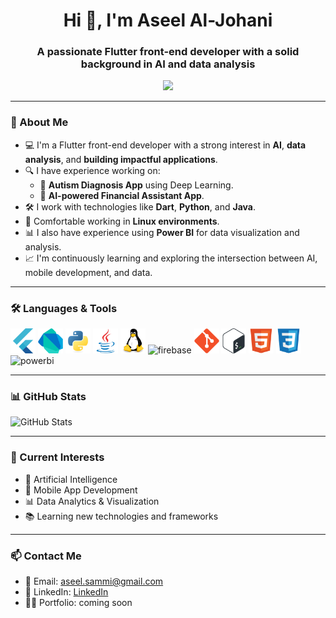 <h1 align="center">Hi 👋, I'm Aseel Al-Johani</h1>
<h3 align="center">A passionate Flutter front-end developer with a solid background in AI and data analysis</h3>

<p align="center">
  <img src="https://profile-counter.glitch.me/aseelaljohani/count.svg" />
</p>

---

### 🧠 About Me

- 💻 I'm a Flutter front-end developer with a strong interest in **AI**, **data analysis**, and **building impactful applications**.
- 🔍 I have experience working on:
  - 🧠 **Autism Diagnosis App** using Deep Learning.
  - 💸 **AI-powered Financial Assistant App**.
- 🛠 I work with technologies like **Dart**, **Python**, and **Java**.
- 🐧 Comfortable working in **Linux environments**.
- 📊 I also have experience using **Power BI** for data visualization and analysis.
- 📈 I'm continuously learning and exploring the intersection between AI, mobile development, and data.

---

### 🛠 Languages & Tools

<p align="left">
  <img src="https://raw.githubusercontent.com/devicons/devicon/master/icons/flutter/flutter-original.svg" alt="flutter" width="40" height="40"/>
  <img src="https://raw.githubusercontent.com/devicons/devicon/master/icons/dart/dart-original.svg" alt="dart" width="40" height="40"/>
  <img src="https://raw.githubusercontent.com/devicons/devicon/master/icons/python/python-original.svg" alt="python" width="40" height="40"/>
  <img src="https://raw.githubusercontent.com/devicons/devicon/master/icons/java/java-original.svg" alt="java" width="40" height="40"/>
  <img src="https://raw.githubusercontent.com/devicons/devicon/master/icons/linux/linux-original.svg" alt="linux" width="40" height="40"/>
  <img src="https://www.vectorlogo.zone/logos/firebase/firebase-icon.svg" alt="firebase" width="40" height="40"/>
  <img src="https://raw.githubusercontent.com/devicons/devicon/master/icons/git/git-original.svg" alt="git" width="40" height="40"/>
  <img src="https://raw.githubusercontent.com/devicons/devicon/master/icons/bash/bash-original.svg" alt="bash" width="40" height="40"/>
  <img src="https://raw.githubusercontent.com/devicons/devicon/master/icons/html5/html5-original.svg" alt="html5" width="40" height="40"/>
  <img src="https://raw.githubusercontent.com/devicons/devicon/master/icons/css3/css3-original.svg" alt="css3" width="40" height="40"/>
  <img src="https://cdn.worldvectorlogo.com/logos/power-bi-1.svg" alt="powerbi" width="40" height="40"/>
</p>

---

### 📊 GitHub Stats

![GitHub Stats](https://github-readme-stats.vercel.app/api?username=aseelaljohani&show_icons=true&theme=radical)

---

### 📌 Current Interests

- 🤖 Artificial Intelligence
- 📱 Mobile App Development
- 📊 Data Analytics & Visualization
- 📚 Learning new technologies and frameworks

---

### 📫 Contact Me

- 📧 Email: aseel.sammi@gmail.com
- 💼 LinkedIn: [LinkedIn](https://www.linkedin.com/in/aseel-aljohani-a5853b2bb?utm_source=share&utm_campaign=share_via&utm_content=profile&utm_medium=ios_app)
- 🧑‍💻 Portfolio: coming soon


